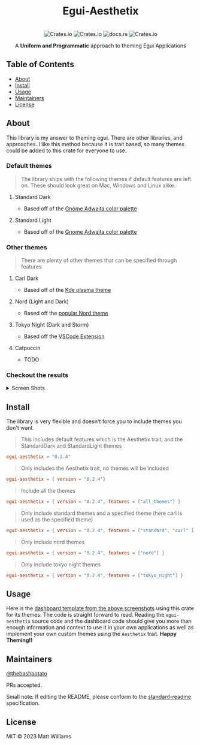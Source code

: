 <div align="center">
  <h1>Egui-Aesthetix</h1>
</div>
<br>
<div align="center">
  <img alt="Crates.io" src="https://img.shields.io/badge/standard--readme-OK-green.svg?style=flat-square">
  <img alt="Crates.io" src="https://img.shields.io/crates/v/egui-aesthetix?style=flat-square">
  <img alt="docs.rs" src="https://img.shields.io/docsrs/egui-aesthetix?style=flat-square">
  <img alt="Crates.io" src="https://img.shields.io/crates/d/egui-aesthetix?style=flat-square">
  <br>
  <p>A <b>Uniform and Programmatic</b> approach to theming Egui Applications</p>
</div>

## Table of Contents

- [About](#about)
- [Install](#install)
- [Usage](#usage)
- [Maintainers](#maintainers)
- [License](#license)

## About

This library is my answer to theming egui. There are other libraries, and approaches.
I like this method because it is trait based, so many themes could be added to this crate for everyone to use.

### Default themes

> The library ships with the following themes if default features are left on.
> These should look great on Mac, Windows and Linux alike.

1. Standard Dark
    - Based off of the [Gnome Adwaita color palette](https://gnome.pages.gitlab.gnome.org/libadwaita/doc/1-latest/named-colors.html)

2. Standard Light
    - Based off of the [Gnome Adwaita color palette](https://gnome.pages.gitlab.gnome.org/libadwaita/doc/1-latest/named-colors.html)

### Other themes

> There are plenty of other themes that can be specified through features

1. Carl Dark
    - Based off of the [Kde plasma theme](https://store.kde.org/p/1338881/)

2. Nord (Light and Dark)
    - Based off the [ popular Nord theme](https://www.nordtheme.com/)

3. Tokyo Night (Dark and Storm)
    - Based off  the [VSCode Extension](https://github.com/enkia/tokyo-night-vscode-theme)

4. Catpuccin
    - TODO

### Checkout the results

<details>
<summary>Screen Shots</summary>
<br>

<div align="center">
    <h3>Standard Dark theme on Kde Plasma</h3>
    <img alt="Standard Dark" src="./assets/standard_dark.png">
    <br>
    <h3>Standard Light theme on Kde Plasma</h3>
    <img alt="Standard Light" src="./assets/standard_light.png">
    <br>
    <h3>Carl Dark theme Kde on Plasma</h3>
    <img alt="Standard Light" src="./assets/carl_dark.png">
    <h3>Nord Dark</h3>
    <img alt="Nord Dark" src="./assets/nord_dark.png">
    <h3>Nord Light</h3>
    <img alt="Nord Light" src="./assets/nord_light.png">
    <h3>Tokyo Night</h3>
    <img alt="Tokyo Night" src="./assets/tokyo_night.png">
    <h3>Tokyo Night Sorm</h3>
    <img alt="Tokyo Night Storm" src="./assets/tokyo_night_storm.png">
</div>
</details>

## Install

The library is very flexible and doesn't force you to include themes you don't want.

> This includes default features which is the Aesthetix trait, and
> the StandardDark and StandardLight themes

```toml
egui-aesthetix = "0.2.4"
```

> Only includes the Aesthetix trait, no themes will be included

```toml
egui-aesthetix = { version = "0.2.4"}
```

> Include all the themes

```toml
egui-aesthetix = { version = "0.2.4", features = ["all_themes"] }
```

> Only include standard themes and a specified theme (here carl is used as the specified theme)

```toml
egui-aesthetix = { version = "0.2.4", features = ["standard", "carl" ] }
```

> Only include nord themes

```toml
egui-aesthetix = { version = "0.2.4", features = ["nord"] }
```

> Only include tokyo night themes

```toml
egui-aesthetix = { version = "0.2.4", features = ["tokyo_night"] }
```

## Usage

Here is the [dashboard template from the above screenshots](https://github.com/thebashpotato/egui-dashboard-template) using this crate for its themes. The code is
straight forward to read. Reading the `egui-aesthetix` source code and the dashboard code
should give you more than enough information and context to use it in your own applications
as well as implement your own custom themes using the `Aesthetix` trait. **Happy Theming!!**

## Maintainers

[@thebashpotato](https://github.com/thebashpotato)

PRs accepted.

Small note: If editing the README, please conform to the [standard-readme](https://github.com/RichardLitt/standard-readme) specification.

## License

MIT © 2023 Matt Williams
